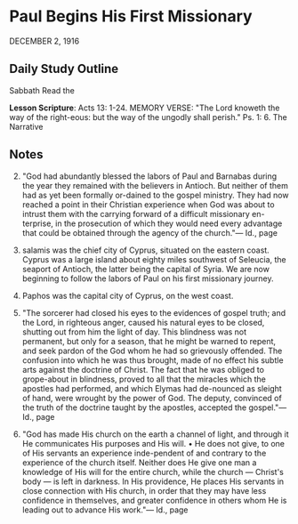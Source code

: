 # Paul Begins His First Missionary
DECEMBER 2, 1916

## Daily Study Outline

Sabbath Read the

**Lesson Scripture**: Acts 13: 1-24. MEMORY VERSE: "The Lord knoweth the way of the right-eous: but the way of the ungodly shall perish." Ps. 1: 6. The Narrative

## Notes

2. "God had abundantly blessed the labors of Paul and Barnabas during the year they remained with the believers in Antioch. But neither of them had as yet been formally or-dained to the gospel ministry. They had now reached a point in their Christian experience when God was about to intrust them with the carrying forward of a difficult missionary en-terprise, in the prosecution of which they would need every advantage that could be obtained through the agency of the church."— Id., page

3. salamis was the chief city of Cyprus, situated on the eastern coast. Cyprus was a large island about eighty miles southwest of Seleucia, the seaport of Antioch, the latter being the capital of Syria. We are now beginning to follow the labors of Paul on his first missionary journey.

4. Paphos was the capital city of Cyprus, on the west coast.

5. "The sorcerer had closed his eyes to the evidences of gospel truth; and the Lord, in righteous anger, caused his natural eyes to be closed, shutting out from him the light of day. This blindness was not permanent, but only for a season, that he might be warned to repent, and seek pardon of the God whom he had so grievously offended. The confusion into which he was thus brought, made of no effect his subtle arts against the doctrine of Christ. The fact that he was obliged to grope-about in blindness, proved to all that the miracles which the apostles had performed, and which Elymas had de-nounced as sleight of hand, were wrought by the power of God. The deputy, convinced of the truth of the doctrine taught by the apostles, accepted the gospel."— Id., page

6. "God has made His church on the earth a channel of light, and through it He communicates His purposes and His will. • He does not give, to one of His servants an experience inde-pendent of and contrary to the experience of the church itself. Neither does He give one man a knowledge of His will for the entire church, while the church — Christ's body — is left in darkness. In His providence, He places His servants in close connection with His church, in order that they may have less confidence in themselves, and greater confidence in others whom He is leading out to advance His work."— Id., page
